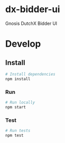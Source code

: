 
# dx-bidder-ui

Gnosis DutchX Bidder UI

# Develop

## Install

```bash
# Install dependencies
npm install
```

### Run

```bash
# Run locally
npm start
```


### Test

```bash
# Run tests
npm test
```
